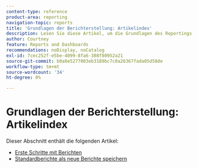 ```yaml
---
content-type: reference
product-area: reporting
navigation-topic: reports
title: 'Grundlagen der Berichterstellung: Artikelindex'
description: Lesen Sie diese Artikel, um die Grundlagen des Reportings in Adobe Workfront zu verstehen.
author: Courtney
feature: Reports and Dashboards
recommendations: noDisplay, noCatalog
exl-id: 7cec252f-e5be-4099-8fa6-308f80952a21
source-git-commit: b0a8e5277003eb3189bc7c0a26367fada05d58de
workflow-type: tm+mt
source-wordcount: '34'
ht-degree: 0%

---
```


# Grundlagen der Berichterstellung: Artikelindex

<!-- Audited: 4/2025 -->

Dieser Abschnitt enthält die folgenden Artikel:

* [Erste Schritte mit Berichten](../../../reports-and-dashboards/reports/reporting/get-started-reports-workfront.md)
* [Standardberichte als neue Berichte speichern](../../../reports-and-dashboards/reports/reporting/save-default-reports-new-reports.md)
  <!--outdated: * [Basic Report Creation Program for the new Workfront experience](https://one.workfront.com/s/basic-report-creation-program)-->
